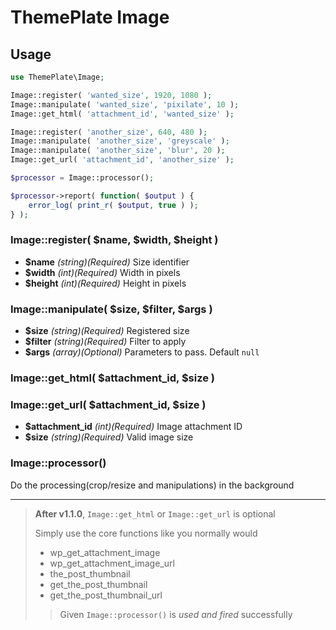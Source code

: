 # ThemePlate Image

## Usage

```php
use ThemePlate\Image;

Image::register( 'wanted_size', 1920, 1080 );
Image::manipulate( 'wanted_size', 'pixilate', 10 );
Image::get_html( 'attachment_id', 'wanted_size' );

Image::register( 'another_size', 640, 480 );
Image::manipulate( 'another_size', 'greyscale' );
Image::manipulate( 'another_size', 'blur', 20 );
Image::get_url( 'attachment_id', 'another_size' );

$processor = Image::processor();

$processor->report( function( $output ) {
	error_log( print_r( $output, true ) );
} );
```

### Image::register( $name, $width, $height )

- **$name** *(string)(Required)* Size identifier
- **$width** *(int)(Required)* Width in pixels
- **$height** *(int)(Required)* Height in pixels

### Image::manipulate( $size, $filter, $args )

- **$size** *(string)(Required)* Registered size
- **$filter** *(string)(Required)* Filter to apply
- **$args** *(array)(Optional)* Parameters to pass. Default `null`

### Image::get_html( $attachment_id, $size )
### Image::get_url( $attachment_id, $size )

- **$attachment_id** *(int)(Required)* Image attachment ID
- **$size** *(string)(Required)* Valid image size

### Image::processor()

Do the processing(crop/resize and manipulations) in the background

---

> **After v1.1.0**, `Image::get_html` or `Image::get_url` is optional
>
> Simply use the core functions like you normally would
>
> - wp_get_attachment_image
> - wp_get_attachment_image_url
> - the_post_thumbnail
> - get_the_post_thumbnail
> - get_the_post_thumbnail_url
>
> > Given `Image::processor()` is *used and fired* successfully
